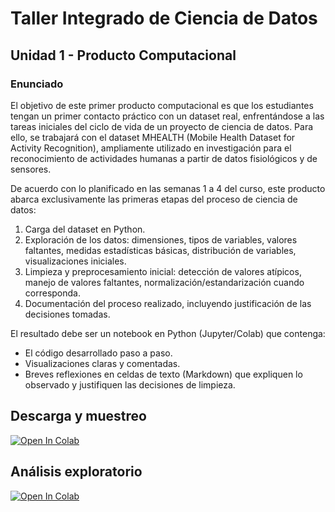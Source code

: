 # Taller Integrado de Ciencia de Datos
## Unidad 1 - Producto Computacional
### Enunciado
El objetivo de este primer producto computacional es que los estudiantes tengan un primer contacto práctico con un dataset real, enfrentándose a las tareas iniciales del ciclo de vida de un proyecto de ciencia de datos. Para ello, se trabajará con el dataset MHEALTH (Mobile Health Dataset for Activity Recognition), ampliamente utilizado en investigación para el reconocimiento de actividades humanas a partir de datos fisiológicos y de sensores.

De acuerdo con lo planificado en las semanas 1 a 4 del curso, este producto abarca exclusivamente las primeras etapas del proceso de ciencia de datos:

1. Carga del dataset en Python.
2. Exploración de los datos: dimensiones, tipos de variables, valores faltantes, medidas estadísticas básicas, distribución de variables, visualizaciones iniciales.
3. Limpieza y preprocesamiento inicial: detección de valores atípicos, manejo de valores faltantes, normalización/estandarización cuando corresponda.
4. Documentación del proceso realizado, incluyendo justificación de las decisiones tomadas.

El resultado debe ser un notebook en Python (Jupyter/Colab) que contenga:
- El código desarrollado paso a paso.
- Visualizaciones claras y comentadas.
- Breves reflexiones en celdas de texto (Markdown) que expliquen lo observado y justifiquen las decisiones de limpieza.


## Descarga y muestreo
[![Open In Colab](https://colab.research.google.com/assets/colab-badge.svg)](https://colab.research.google.com/github/Jvviers/analisis_datosSalud/blob/main/notebooks/01_descarga_y_muestreo.ipynb)

## Análisis exploratorio
[![Open In Colab](https://colab.research.google.com/assets/colab-badge.svg)](https://colab.research.google.com/github/Jvviers/analisis_datosSalud/blob/main/notebooks/02_analisis_exploratorio.ipynb)
